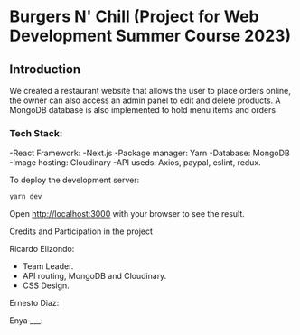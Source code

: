 # Burgers N' Chill (Project for Web Development Summer Course 2023)



## Introduction
We created a restaurant website that allows the user to place orders online, the owner can also access an admin panel to edit and delete products. A MongoDB database is also implemented to hold menu items and orders

### Tech Stack:
  -React Framework: -Next.js
  -Package manager: Yarn
  -Database: MongoDB
  -Image hosting: Cloudinary
  -API useds: Axios, paypal, eslint, redux.




To deploy the development server:

```bash
yarn dev

```

Open [http://localhost:3000](http://localhost:3000) with your browser to see the result.


Credits and Participation in the project

Ricardo Elizondo:
  - Team Leader.
  - API routing, MongoDB and Cloudinary.
  - CSS Design.

Ernesto Diaz:

Enya ___:
